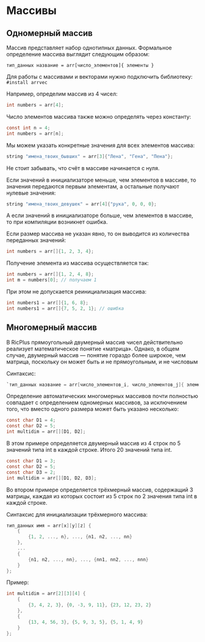 # Массивы
## Одномерный массив
Массив представляет набор однотипных данных.
Формальное определение массива выглядит следующим образом:

`тип_данных название = arr[число_элементов]{ элементы }`

Для работы с массивами и векторами нужно подключить библиотеку: `#install arrvec`

Например, определим массив из 4 чисел:
```C
int numbers = arr[4];
```
Число элементов массива также можно определять через константу:
```C
const int n = 4;
int numbers = arr[n];
```

Мы можем указать конкретные значения для всех элементов массива:
```C
string "имена_твоих_бывших" = arr[3]{"Лена", "Гена", "Пена"};
```
Не стоит забывать, что счёт в массиве начинается с нуля.

Если значений в инициализаторе меньше, чем элементов в массиве, то значения передаются первым элементам, а остальные получают нулевые значения:
```C
string "имена_твоих_девушек" = arr[4]{"рука", 0, 0, 0};
```
А если значений в инициализаторе больше, чем элементов в массиве, то при компиляции возникнет ошибка.

Если размер массива не указан явно, то он выводится из количества переданных значений:
```C
int numbers = arr[]{1, 2, 3, 4};
```

Получение элемента из массива осуществляется так:
```C
int numbers = arr[]{1, 2, 4, 8};
int m = numbers[0]; // получаем 1
```

При этом не допускается реинициализация массива:
```C
int numbers1 = arr[]{1, 6, 8};
int numbers1 = arr[]{7, 5, 2, 1}; // ошибка
```

## Многомерный массив
В RicPlus прямоугольный двумерный массив чисел действительно реализует математическое понятие «матрица».
Однако, в общем случае, двумерный массив — понятие гораздо более широкое, чем матрица, поскольку он может быть и не прямоугольным, и не числовым

Синтаксис:
```C
`тип_данных название = arr[число_элементов_i, число_элементов_j]{ элементы }
```

Определение автоматических многомерных массивов почти полностью совпадает с определением одномерных массивов, за исключением того, что вместо одного размера может быть указано несколько:
```C
const char D1 = 4;
const char D2 = 5;
int multidim = arr[][D1, D2];
```
В этом примере определяется двумерный массив из 4 строк по 5 значений типа int в каждой строке. Итого 20 значений типа int.

```C
const char D1 = 3;
const char D2 = 5;
const char D3 = 2;
int multidim = arr[][D1, D2, D3];
```
Во втором примере определяется трёхмерный массив, содержащий 3 матрицы, каждая из которых состоит из 5 строк по 2 значения типа int в каждой строке.

Синтаксис для инициализации трёхмерного массива:
```C
тип_данных имя = arr[x][y][z] {
    {
        {1, 2, ..., n}, ..., {n1, n2, ..., nn}
    },
    ...
    {
        {n1, n2, ..., nn}, ..., {nn1, nn2, ..., nnn}
    }
};
```
Пример:
```C
int multidim = arr[2][3][4] {
    {
        {3, 4, 2, 3}, {0, -3, 9, 11}, {23, 12, 23, 2}
    },
    {
        {13, 4, 56, 3}, {5, 9, 3, 5}, {5, 1, 4, 9}
    }
};
```
